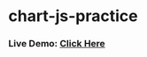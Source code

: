 # chart-js-practice


### Live Demo: <a href="https://github.com/Lok-ii/chart-js-practice"> Click Here </a>

